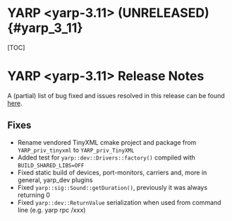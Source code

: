 YARP <yarp-3.11> (UNRELEASED)                                         {#yarp_3_11}
============================

[TOC]

YARP <yarp-3.11> Release Notes
=============================


A (partial) list of bug fixed and issues resolved in this release can be found
[here](https://github.com/robotology/yarp/issues?q=label%3A%22Fixed+in%3A+YARP+yarp-3.11%22).

Fixes
-----

* Rename vendored TinyXML cmake project and package from `YARP_priv_tinyxml` to `YARP_priv_TinyXML`
* Added test for `yarp::dev::Drivers::factory()` compiled with `BUILD_SHARED_LIBS=OFF`
* Fixed static build of devices, port-monitors, carriers and, more in general, yarp_dev plugins
* Fixed `yarp::sig::Sound::getDuration()`, previously it was always returning 0
* Fixed `yarp::dev::ReturnValue` serialization when used from command line (e.g. yarp rpc /xxx)
